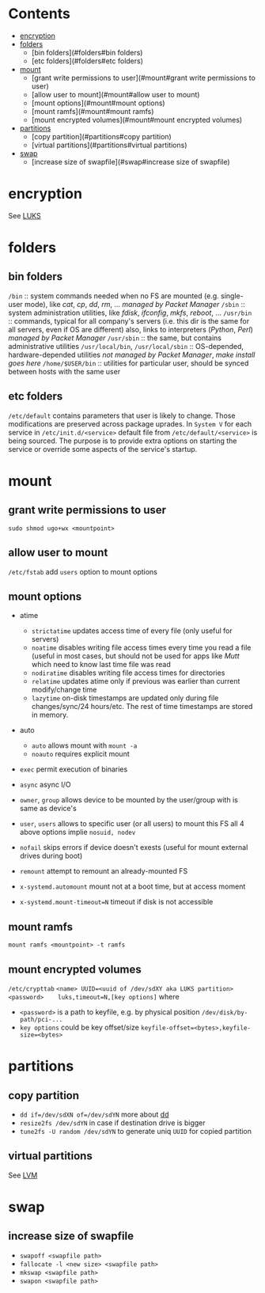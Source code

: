 # Contents

- [encryption](#encryption)
- [folders](#folders)
    - [bin folders](#folders#bin folders)
    - [etc folders](#folders#etc folders)
- [mount](#mount)
    - [grant write permissions to user](#mount#grant write permissions to user)
    - [allow user to mount](#mount#allow user to mount)
    - [mount options](#mount#mount options)
    - [mount ramfs](#mount#mount ramfs)
    - [mount encrypted volumes](#mount#mount encrypted volumes)
- [partitions](#partitions)
    - [copy partition](#partitions#copy partition)
    - [virtual partitions](#partitions#virtual partitions)
- [swap](#swap)
    - [increase size of swapfile](#swap#increase size of swapfile)

# encryption
See [LUKS](../utilities/luks.md)

# folders
## bin folders
`/bin` ::
    system commands needed when no FS are mounted (e.g. single-user mode), like *cat*, *cp*, *dd*, *rm*, ...
    _managed by Packet Manager_
`/sbin` ::
    system administration utilities, like *fdisk*, *ifconfig*, *mkfs*, *reboot*, ...
`/usr/bin` ::
    commands, typical for all company's servers (i.e. this dir is the same for all servers, even if OS are different)
    also, links to interpreters (*Python*, *Perl*)
    _managed by Packet Manager_
`/usr/sbin` ::
    the same, but contains administrative utilities
`/usr/local/bin`, `/usr/local/sbin` ::
    OS-depended, hardware-depended utilities
    _not managed by Packet Manager_, *make install* _goes here_
`/home/$USER/bin` ::
    utilities for particular user, should be synced between hosts with the same user
    
## etc folders
`/etc/default` contains parameters that user is likely to change. Those modifications are preserved across package uprades.
In `System V` for each service in `/etc/init.d/<service>` default file from `/etc/default/<service>` is being sourced.
The purpose is to provide extra options on starting the service or override some aspects of the service's startup.

# mount
## grant write permissions to user
`sudo shmod ugo+wx <mountpoint>`

## allow user to mount
`/etc/fstab`
add `users` option to mount options

## mount options
* atime
    * `strictatime` updates access time of every file (only useful for servers)
    * `noatime` disables writing file access times every time you read a file (useful in most cases, but should not be used for apps like *Mutt* which need to know last time file was read
    * `nodiratime` disables writing file access times for directories
    * `relatime` updates atime only if previous was earlier than current modify/change time
    * `lazytime` on-disk timestamps are updated only during file changes/sync/24 hours/etc. The rest of time timestamps are stored in memory.
* auto
    * `auto` allows mount with `mount -a`
    * `noauto` requires explicit mount
* `exec` permit execution of binaries
* `async` async I/O

* `owner`, `group` allows device to be mounted by the user/group with is same as device's
* `user`, `users` allows to specific user (or all users) to mount this FS
all 4 above options implie `nosuid, nodev`

* `nofail` skips errors if device doesn't exests (useful for mount external drives during boot)
* `remount` attempt to remount an already-mounted FS

* `x-systemd.automount` mount not at a boot time, but at access moment
* `x-systemd.mount-timeout=N` timeout if disk is not accessible

## mount ramfs
`mount ramfs <mountpoint> -t ramfs`

## mount encrypted volumes
`/etc/crypttab`
`<name> UUID=<uuid of /dev/sdXY aka LUKS partition>    <password>    luks,timeout=N,[key options]`
where
* `<password>` is a path to keyfile, e.g. by physical position `/dev/disk/by-path/pci-...`
* `key options` could be key offset/size `keyfile-offset=<bytes>,keyfile-size=<bytes>`

# partitions
## copy partition
* `dd if=/dev/sdXN of=/dev/sdYN` more about [dd](../utilities/dd.md)
* `resize2fs /dev/sdYN` in case if destination drive is bigger
* `tune2fs -U random /dev/sdYN` to generate uniq `UUID` for copied partition

## virtual partitions
See [LVM](../utilities/lvm.md)

# swap
## increase size of swapfile
* `swapoff <swapfile path>`
* `fallocate -l <new size> <swapfile path>`
* `mkswap <swapfile path>`
* `swapon <swapfile path>`
